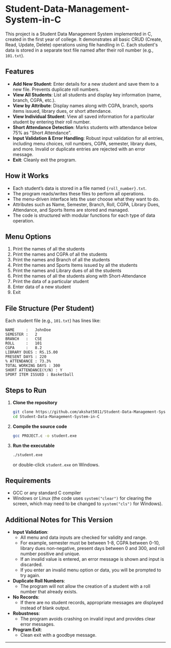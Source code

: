 # Student-Data-Management-System-in-C

This project is a Student Data Management System implemented in C, created in the first year of college. It demonstrates all basic CRUD (Create, Read, Update, Delete) operations using file handling in C. Each student's data is stored in a separate text file named after their roll number (e.g., `101.txt`).

## Features

- **Add New Student**: Enter details for a new student and save them to a new file. Prevents duplicate roll numbers.
- **View All Students**: List all students and display key information (name, branch, CGPA, etc.).
- **View by Attribute**: Display names along with CGPA, branch, sports items issued, library dues, or short attendance.
- **View Individual Student**: View all saved information for a particular student by entering their roll number.
- **Short Attendance Detection**: Marks students with attendance below 75% as "Short Attendance".
- **Input Validation & Error Handling**: Robust input validation for all entries, including menu choices, roll numbers, CGPA, semester, library dues, and more. Invalid or duplicate entries are rejected with an error message.
- **Exit**: Cleanly exit the program.

## How it Works

- Each student’s data is stored in a file named `{roll_number}.txt`.
- The program reads/writes these files to perform all operations.
- The menu-driven interface lets the user choose what they want to do.
- Attributes such as Name, Semester, Branch, Roll, CGPA, Library Dues, Attendance, and Sports Items are stored and managed.
- The code is structured with modular functions for each type of data operation.

## Menu Options

1. Print the names of all the students
2. Print the names and CGPA of all the students
3. Print the names and Branch of all the students
4. Print the names and Sports Items issued by all the students
5. Print the names and Library dues of all the students
6. Print the names of all the students along with Short-Attendance
7. Print the data of a particular student
8. Enter data of a new student
9. Exit

## File Structure (Per Student)

Each student file (e.g., `101.txt`) has lines like:
```
NAME     :   JohnDoe
SEMESTER :   2
BRANCH   :   CSE
ROLL     :   101
CGPA     :   8.2
LIBRARY DUES : RS.15.00
PRESENT DAYS : 220
% ATTENDANCE : 73.3%
TOTAL WORKING DAYS : 300
SHORT ATTENDANCE(Y/N) : Y
SPORT ITEM ISSUED : Basketball
```

## Steps to Run

1. **Clone the repository**
   ```bash
   git clone https://github.com/akshat5011/Student-Data-Management-System-in-C.git
   cd Student-Data-Management-System-in-C
   ```

2. **Compile the source code**
   ```bash
   gcc PROJECT.c -o student.exe
   ```

3. **Run the executable**
   ```bash
   ./student.exe
   ```
   or double-click `student.exe` on Windows.

## Requirements

- GCC or any standard C compiler
- Windows or Linux (the code uses `system("clear")` for clearing the screen, which may need to be changed to `system("cls")` for Windows).

## Additional Notes for This Version

- **Input Validation**:  
  - All menu and data inputs are checked for validity and range.  
  - For example, semester must be between 1-8, CGPA between 0-10, library dues non-negative, present days between 0 and 300, and roll number positive and unique.
  - If an invalid value is entered, an error message is shown and input is discarded.
  - If you enter an invalid menu option or data, you will be prompted to try again.
- **Duplicate Roll Numbers**:  
  - The program will not allow the creation of a student with a roll number that already exists.
- **No Records**:  
  - If there are no student records, appropriate messages are displayed instead of blank output.
- **Robustness**:  
  - The program avoids crashing on invalid input and provides clear error messages.
- **Program Exit**:  
  - Clean exit with a goodbye message.

---
